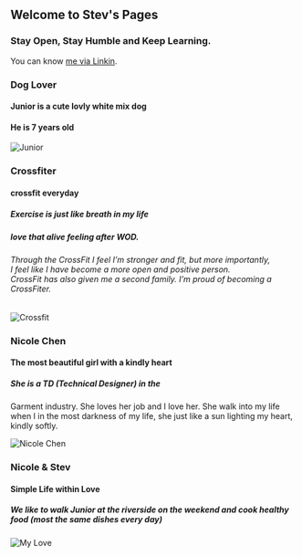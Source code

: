 ## Welcome to Stev's Pages

### Stay Open, Stay Humble and Keep Learning.

You can know [me via Linkin](www.linkedin.com/in/stev-lin-5167b473).

### Dog Lover
#### Junior is a cute lovly white mix dog
#### He is 7 years old
    
![Junior](https://user-images.githubusercontent.com/18455390/41848323-ac3ec66e-78af-11e8-9cb5-46e518175e29.jpg)


### Crossfiter

#### crossfit everyday

##### Exercise is just like breath in my life 

##### love that alive feeling after WOD. 

###### Through the CrossFit I feel I’m stronger and fit, but more importantly, <br> I feel like I have become a  more open and positive person.<br> CrossFit has also given me a second family. I’m proud of becoming a CrossFiter.<br>      

![Crossfit](https://user-images.githubusercontent.com/18455390/41848503-3acfb852-78b0-11e8-9bef-9213cb141ee8.jpg)


### Nicole Chen

#### The most beautiful girl with a kindly heart

##### She is a TD (Technical Designer) in the 
Garment industry. She loves her job and I love her. She walk into my life when I in the most darkness of my life, she just like a sun lighting my heart, kindly softly. 

![Nicole Chen](https://user-images.githubusercontent.com/18455390/41859353-97d9c42a-78ce-11e8-9de7-09a92a8d29ab.jpg)

### Nicole & Stev

#### Simple Life within Love

##### We like to walk Junior at the riverside on the weekend and cook healthy food (most the same dishes every day)

![My Love](https://user-images.githubusercontent.com/18455390/41848492-36a34bfe-78b0-11e8-9fc8-48e43d670e46.jpg)
